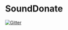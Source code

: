 SoundDonate
===========

[![Gitter](https://badges.gitter.im/Join%20Chat.svg)](https://gitter.im/Frostbit/SoundDonate?utm_source=badge&utm_medium=badge&utm_campaign=pr-badge&utm_content=badge)
